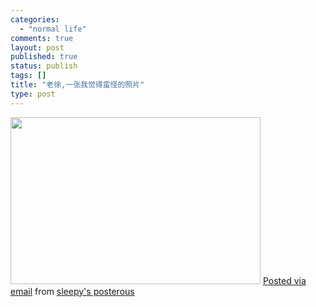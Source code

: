 ```yaml
--- 
categories: 
  - "normal life"
comments: true
layout: post
published: true
status: publish
tags: []
title: "老徐,一张我觉得蛮怪的照片"
type: post
---
```

<img src="http://posterous.com/getfile/files.posterous.com/sleepy/qe9Kpehg1FU9MDWglu3s65cJoS4KCpaG6DTlSF9NrAwolmv7L4V8BHSCzqcR/46f37fb5t618d949168c6.jpg" width="400" height="267">   <a href="http://posterous.com">Posted via email</a>   from <a href="http://sleepy.posterous.com/untitled-20539">sleepy's posterous</a>  
